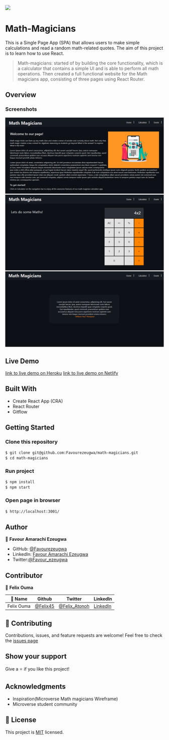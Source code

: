 ![](https://img.shields.io/badge/Microverse-blueviolet)

# Math-Magicians

This is a Single Page App (SPA) that allows users to make simple calculations and read a random math-related quotes. The aim of this project is to learn how to use React.

> Math-magicians: started of by building the core functionality, which is a calculator that contains a simple UI and is able to perform all math operations. Then created a full functional website for the Math magicians app, consisting of three pages using React Router.

## Overview

### Screenshots

![](./src/Images/home.snip.png)
![](./src/Images/calculator.snip.png)
![](./src/Images/quote.snip.png)

## Live Demo

[link to live demo on Heroku](https://math-magicians-fave.herokuapp.com/)
[link to live demo on Netlify](https://favour-math-magicians.netlify.app/)

## Built With

- Create React App (CRA)
- React Router
- Gitflow

## Getting Started

### Clone this repository

```bash
$ git clone git@github.com:Favourezeugwa/math-magicians.git
$ cd math-magicians
```

### Run project

```bash
$ npm install
$ npm start
```

### Open page in browser

```bash
$ http://localhost:3001/
```

## Author

👤 **Favour Amarachi Ezeugwa**

- GitHub: [@Favourezeugwa](https://github.com/Favourezeugwa)
- LinkedIn: [Favour Amarachi Ezeugwa](https://www.linkedin.com/in/favour-amarachi-ezeugwa-a5bb31149/)
- Twitter:[@Favour_ezeugwa](https://twitter.com/Favour_ezeugwa)

## Contributor

👤 **Felix Ouma**

| 👤 Name | Github | Twitter | LinkedIn |
|------|--------|---------|----------|
|Felix Ouma|[@Felix45](https://github.com/Felix45)|[@Felix_Atonoh](https://twitter.com/Felix_Atonoh)|[LinkedIn](https://www.linkedin.com/in/felix-ouma-639766b0/)|

## 🤝 Contributing

Contributions, issues, and feature requests are welcome!
Feel free to check the [issues page](https://github.com/Favourezeugwa/math-magicians/issues)

## Show your support

Give a ⭐️ if you like this project!

## Acknowledgments

- Inspiration(Microverse Math magicians Wireframe)
- Microverse student community

## 📝 License

This project is [MIT](./MIT.md) licensed.
